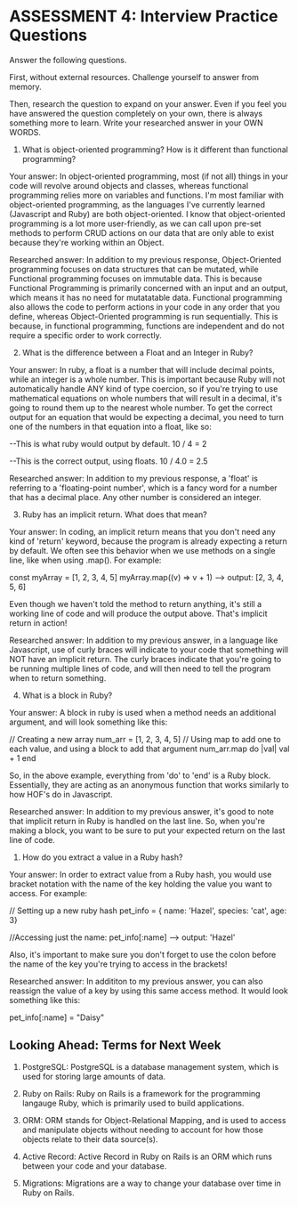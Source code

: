 # ASSESSMENT 4: Interview Practice Questions

Answer the following questions.

First, without external resources. Challenge yourself to answer from memory.

Then, research the question to expand on your answer. Even if you feel you have answered the question completely on your own, there is always something more to learn. Write your researched answer in your OWN WORDS.

1. What is object-oriented programming? How is it different than functional programming?

Your answer: In object-oriented programming, most (if not all) things in your code will revolve around objects and classes, whereas functional programming relies more on variables and functions. I'm most familiar with object-oriented programming, as the languages I've currently learned (Javascript and Ruby) are both object-oriented. I know that object-oriented programming is a lot more user-friendly, as we can call upon pre-set methods to perform CRUD actions on our data that are only able to exist because they're working within an Object.

Researched answer: In addition to my previous response, Object-Oriented programming focuses on data structures that can be mutated, while Functional programming focuses on immutable data. This is because Functional Programming is primarily concerned with an input and an output, which means it has no need for mutatatable data. Functional programming also allows the code to perform actions in your code in any order that you define, whereas Object-Oriented programming is run sequentially. This is because, in functional programming, functions are independent and do not require a specific order to work correctly.

2. What is the difference between a Float and an Integer in Ruby?

Your answer: In ruby, a float is a number that will include decimal points, while an integer is a whole number. This is important because Ruby will not automatically handle ANY kind of type coercion, so if you're trying to use mathematical equations on whole numbers that will result in a decimal, it's going to round them up to the nearest whole number. To get the correct output for an equation that would be expecting a decimal, you need to turn one of the numbers in that equation into a float, like so:

--This is what ruby would output by default.
10 / 4 = 2

--This is the correct output, using floats.
10 / 4.0 = 2.5

Researched answer: In addition to my previous response, a 'float' is referring to a 'floating-point number', which is a fancy word for a number that has a decimal place. Any other number is considered an integer.

3. Ruby has an implicit return. What does that mean?

Your answer: In coding, an implicit return means that you don't need any kind of 'return' keyword, because the program is already expecting a return by default. We often see this behavior when we use methods on a single line, like when using .map(). For example:

const myArray = [1, 2, 3, 4, 5]
myArray.map((v) => v + 1) --> output: [2, 3, 4, 5, 6]

Even though we haven't told the method to return anything, it's still a working line of code and will produce the output above. That's implicit return in action!

Researched answer: In addition to my previous answer, in a language like Javascript, use of curly braces will indicate to your code that something will NOT have an implicit return. The curly braces indicate that you're going to be running multiple lines of code, and will then need to tell the program when to return something.

4. What is a block in Ruby?

Your answer: A block in ruby is used when a method needs an additional argument, and will look something like this:

// Creating a new array
num_arr = [1, 2, 3, 4, 5]
// Using map to add one to each value, and using a block to add that argument
num_arr.map do |val|
val + 1
end

So, in the above example, everything from 'do' to 'end' is a Ruby block. Essentially, they are acting as an anonymous function that works similarly to how HOF's do in Javascript.

Researched answer: In addition to my previous answer, it's good to note that implicit return in Ruby is handled on the last line. So, when you're making a block, you want to be sure to put your expected return on the last line of code.

1. How do you extract a value in a Ruby hash?

Your answer: In order to extract value from a Ruby hash, you would use bracket notation with the name of the key holding the value you want to access. For example:

// Setting up a new ruby hash
pet_info = { name: 'Hazel', species: 'cat', age: 3}

//Accessing just the name:
pet_info[:name] --> output: 'Hazel'

Also, it's important to make sure you don't forget to use the colon before the name of the key you're trying to access in the brackets!

Researched answer: In addititon to my previous answer, you can also reassign the value of a key by using this same access method. It would look something like this:

pet_info[:name] = "Daisy"

## Looking Ahead: Terms for Next Week

1. PostgreSQL: PostgreSQL is a database management system, which is used for storing large amounts of data.

2. Ruby on Rails: Ruby on Rails is a framework for the programming langauge Ruby, which is primarily used to build applications.

3. ORM: ORM stands for Object-Relational Mapping, and is used to access and manipulate objects without needing to account for how those objects relate to their data source(s).

4. Active Record: Active Record in Ruby on Rails is an ORM which runs between your code and your database.

5. Migrations: Migrations are a way to change your database over time in Ruby on Rails.
